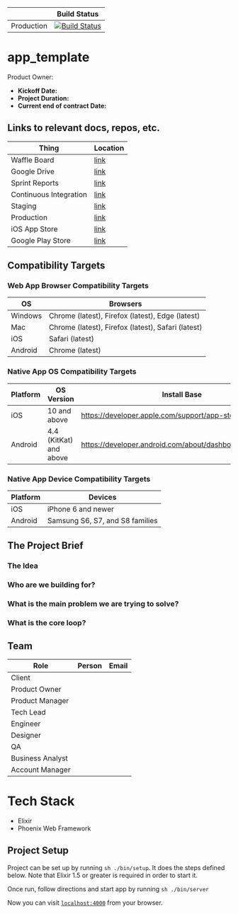 |            | Build Status                                                                                                                                                                                   |
| ---------- | ---------------------------------------------------------------------------------------------------------------------------------------------------------------------------------------------- |
| Production | [![Build Status](https://travis-ci.com/revelrylabs/revelry_phoenix_app_template.svg?token=eDnMwv6sT4GHB9E2RzXt&branch=main)](https://travis-ci.com/revelrylabs/revelry_phoenix_app_template) |

# app_template

Product Owner:

- **Kickoff Date:**
- **Project Duration:**
- **Current end of contract Date:**

## Links to relevant docs, repos, etc.

| Thing                  | Location |
| ---------------------- | -------- |
| Waffle Board           | [link]() |
| Google Drive           | [link]() |
| Sprint Reports         | [link]() |
| Continuous Integration | [link]() |
| Staging                | [link]() |
| Production             | [link]() |
| iOS App Store          | [link]() |
| Google Play Store      | [link]() |

## Compatibility Targets

### Web App Browser Compatibility Targets

| OS      | Browsers                                           |
| ------- | -------------------------------------------------- |
| Windows | Chrome (latest), Firefox (latest), Edge (latest)   |
| Mac     | Chrome (latest), Firefox (latest), Safari (latest) |
| iOS     | Safari (latest)                                    |
| Android | Chrome (latest)                                    |

### Native App OS Compatibility Targets

| Platform | OS Version             | Install Base                                              |
| -------- | ---------------------- | --------------------------------------------------------- |
| iOS      | 10 and above           | https://developer.apple.com/support/app-store/            |
| Android  | 4.4 (KitKat) and above | https://developer.android.com/about/dashboards/index.html |

### Native App Device Compatibility Targets

| Platform | Devices                         |
| -------- | ------------------------------- |
| iOS      | iPhone 6 and newer              |
| Android  | Samsung S6, S7, and S8 families |

## The Project Brief

### The Idea

### Who are we building for?

### What is the main problem we are trying to solve?

### What is the core loop?

## Team

| Role             | Person | Email |
| ---------------- | ------ | ----- |
| Client           |        |
| Product Owner    |        |
| Product Manager  |        |
| Tech Lead        |        |
| Engineer         |        |
| Designer         |        |
| QA               |        |
| Business Analyst |        |
| Account Manager  |        |

# Tech Stack

- Elixir
- Phoenix Web Framework

## Project Setup

Project can be set up by running `sh ./bin/setup`. It does the steps defined below.
Note that Elixir 1.5 or greater is required in order to start it.

Once run, follow directions and start app by running `sh ./bin/server`

Now you can visit [`localhost:4000`](http://localhost:4000) from your browser.
